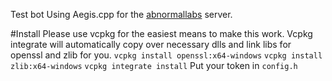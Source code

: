 Test bot Using Aegis.cpp for the [abnormallabs](discord.gg/REaSs8tMCT) server.

#Install
Please use vcpkg for the easiest means to make this work. Vcpkg integrate will automatically copy over necessary
dlls and link libs for openssl and zlib for you.
`vcpkg install openssl:x64-windows`
`vcpkg install zlib:x64-windows`
`vcpkg integrate install`
Put your token in `config.h`
